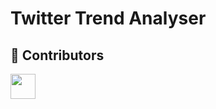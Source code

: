 # Twitter Trend Analyser 
## 📎 Contributors

<a href="https://github.com/karthik7SRM"><img src="https://avatars.githubusercontent.com/u/183293638?s=400&v=4" width="40" /></a>

